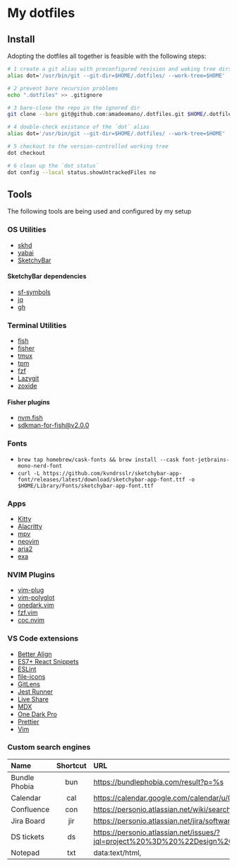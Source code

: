 # My dotfiles

## Install

Adopting the dotfiles all together is feasible with the following steps:

```sh
# 1 create a git alias with preconfigured revision and woking tree dirs
alias dot='/usr/bin/git --git-dir=$HOME/.dotfiles/ --work-tree=$HOME'

# 2 prevent bare recursion problems
echo ".dotfiles" >> .gitignore

# 3 bare-clone the repo in the ignored dir
git clone --bare git@github.com:amadeomano/.dotfiles.git $HOME/.dotfiles

# 4 double-check existance of the `dot` alias
alias dot='/usr/bin/git --git-dir=$HOME/.dotfiles/ --work-tree=$HOME'

# 5 checkout to the version-controlled working tree
dot checkout

# 6 clean up the `dot status`
dot config --local status.showUntrackedFiles no
```

## Tools

The following tools are being used and configured by my setup

### OS Utilities
- [skhd](https://github.com/koekeishiya/skhd#install)
- [yabai](https://github.com/koekeishiya/yabai#install)
- [SketchyBar](https://github.com/FelixKratz/SketchyBar)

#### SketchyBar dependencies
- [sf-symbols](https://formulae.brew.sh/cask/sf-symbols)
- [jq](https://formulae.brew.sh/formula/jq)
- [gh](https://formulae.brew.sh/formula/gh)

### Terminal Utilities

- [fish](https://formulae.brew.sh/formula/fish#default)
- [fisher](https://github.com/jorgebucaran/fisher)
- [tmux](https://formulae.brew.sh/formula/tmux)
- [tpm](https://github.com/tmux-plugins/tpm)
- [fzf](https://github.com/junegunn/fzf)
- [Lazygit](https://github.com/jesseduffield/lazygit)
- [zoxide](https://github.com/ajeetdsouza/zoxide)

#### Fisher plugins
- [nvm.fish](https://github.com/jorgebucaran/nvm.fish)
- [sdkman-for-fish@v2.0.0](https://github.com/reitzig/sdkman-for-fish)

### Fonts

- `brew tap homebrew/cask-fonts && brew install --cask font-jetbrains-mono-nerd-font`
- `curl -L https://github.com/kvndrsslr/sketchybar-app-font/releases/latest/download/sketchybar-app-font.ttf -o $HOME/Library/Fonts/sketchybar-app-font.ttf`

### Apps

- [Kitty](https://formulae.brew.sh/cask/kitty)
- [Alacritty](https://github.com/alacritty/alacritty#installation)
- [mpv](https://formulae.brew.sh/formula/mpv)
- [neovim](https://formulae.brew.sh/formula/neovim)
- [aria2](https://formulae.brew.sh/formula/aria2)
- [exa](https://the.exa.website/)

### NVIM Plugins

- [vim-plug](https://github.com/junegunn/vim-plug)
- [vim-polyglot](https://github.com/sheerun/vim-polyglot)
- [onedark.vim](https://github.com/joshdick/onedark.vim)
- [fzf.vim](https://github.com/junegunn/fzf.vim)
- [coc.nvim](https://github.com/neoclide/coc.nvim)

### VS Code extensions

- [Better Align](https://marketplace.visualstudio.com/items?itemName=wwm.better-align)
- [ES7+ React Snippets](https://marketplace.visualstudio.com/items?itemName=dsznajder.es7-react-js-snippets)
- [ESLint](https://marketplace.visualstudio.com/items?itemName=dbaeumer.vscode-eslint)
- [file-icons](https://marketplace.visualstudio.com/items?itemName=file-icons.file-icons)
- [GitLens](https://marketplace.visualstudio.com/items?itemName=eamodio.gitlens)
- [Jest Runner](https://marketplace.visualstudio.com/items?itemName=firsttris.vscode-jest-runner)
- [Live Share](https://marketplace.visualstudio.com/items?itemName=MS-vsliveshare.vsliveshare)
- [MDX](https://marketplace.visualstudio.com/items?itemName=silvenon.mdx)
- [One Dark Pro](https://marketplace.visualstudio.com/items?itemName=zhuangtongfa.Material-theme)
- [Prettier](https://marketplace.visualstudio.com/items?itemName=esbenp.prettier-vscode)
- [Vim](https://marketplace.visualstudio.com/items?itemName=vscodevim.vim)

### Custom search engines

|  Name  |  Shortcut  |  URL  | 
| :----- | :--------: | :---- | 
| Bundle Phobia | bun | https://bundlephobia.com/result?p=%s | 
| Calendar | cal | https://calendar.google.com/calendar/u/0/r | 
| Confluence | con | https://personio.atlassian.net/wiki/search?text=%s | 
| Jira Board | jir | https://personio.atlassian.net/jira/software/c/projects/DST/boards/288 | 
| DS tickets | ds | https://personio.atlassian.net/issues/?jql=project%20%3D%20%22Design%20System%20Team%22%20and%20summary%20~%20%22%s%22%20order%20by%20created%20DESC | 
| Notepad | txt | data:text/html, <html contenteditable> | 


